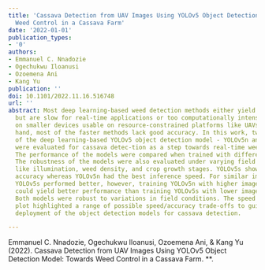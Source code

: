 ```yaml
---
title: 'Cassava Detection from UAV Images Using YOLOv5 Object Detection Model: Towards
  Weed Control in a Cassava Farm'
date: '2022-01-01'
publication_types:
- '0'
authors:
- Emmanuel C. Nnadozie
- Ogechukwu Iloanusi
- Ozoemena Ani
- Kang Yu
publication: ''
doi: 10.1101/2022.11.16.516748
url: ''
abstract: Most deep learning-based weed detection methods either yield high accuracy,
  but are slow for real-time applications or too computationally intensive for implementation
  on smaller devices usable on resource-constrained platforms like UAVs; on the other
  hand, most of the faster methods lack good accuracy. In this work, two versions
  of the deep learning-based YOLOv5 object detection model - YOLOv5n and YOLOv5s -
  were evaluated for cassava detec-tion as a step towards real-time weed detection.
  The performance of the models were compared when trained with different image resolutions.
  The robustness of the models were also evaluated under varying field conditions
  like illumination, weed density, and crop growth stages. YOLOv5s showed the best
  accuracy whereas YOLOv5n had the best inference speed. For similar image resolutions,
  YOLOv5s performed better, however, training YOLOv5n with higher image resolutions
  could yield better performance than training YOLOv5s with lower image resolutions.
  Both models were robust to variations in field conditions. The speed vs accuracy
  plot highlighted a range of possible speed/accuracy trade-offs to guide real-time
  deployment of the object detection models for cassava detection.

---
```


Emmanuel C. Nnadozie, Ogechukwu Iloanusi, Ozoemena Ani, & Kang Yu (2022). Cassava Detection from UAV Images Using YOLOv5 Object Detection Model: Towards Weed Control in a Cassava Farm. **.
